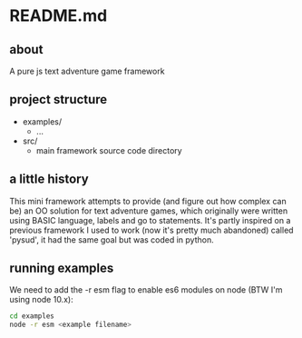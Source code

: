 README.md
=========

## about

A pure js text adventure game framework

## project structure

* examples/
    * ...
* src/
    * main framework source code directory

## a little history

This mini framework attempts to provide (and figure out how complex can be) an OO solution for text adventure games, which originally were written using BASIC language, labels and go to statements.
It's partly inspired on a previous framework I used to work (now it's pretty much abandoned) called 'pysud', it had the same goal but was coded in python.

## running examples

We need to add the -r esm flag to enable es6 modules on node (BTW I'm using node 10.x):

```bash
cd examples
node -r esm <example filename>
```
